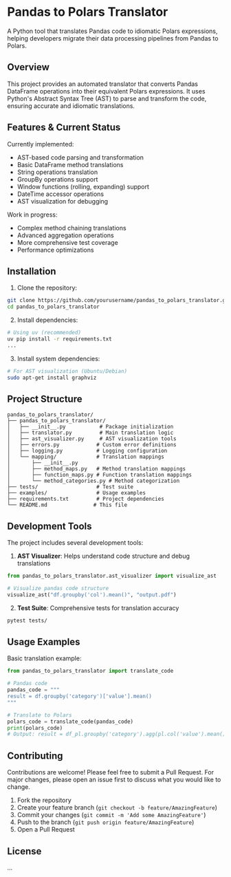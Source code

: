 # Pandas to Polars Translator

A Python tool that translates Pandas code to idiomatic Polars expressions, helping developers migrate their data processing pipelines from Pandas to Polars.

## Overview

This project provides an automated translator that converts Pandas DataFrame operations into their equivalent Polars expressions. It uses Python's Abstract Syntax Tree (AST) to parse and transform the code, ensuring accurate and idiomatic translations.

## Features & Current Status

Currently implemented:
- AST-based code parsing and transformation
- Basic DataFrame method translations
- String operations translation
- GroupBy operations support
- Window functions (rolling, expanding) support
- DateTime accessor operations
- AST visualization for debugging

Work in progress:
- Complex method chaining translations
- Advanced aggregation operations
- More comprehensive test coverage
- Performance optimizations

## Installation

1. Clone the repository:
```bash
git clone https://github.com/yourusername/pandas_to_polars_translator.git
cd pandas_to_polars_translator
```

2. Install dependencies:
```bash
# Using uv (recommended)
uv pip install -r requirements.txt
...
```

3. Install system dependencies:
```bash
# For AST visualization (Ubuntu/Debian)
sudo apt-get install graphviz
```

## Project Structure

```
pandas_to_polars_translator/
├── pandas_to_polars_translator/
│   ├── __init__.py           # Package initialization
│   ├── translator.py         # Main translation logic
│   ├── ast_visualizer.py     # AST visualization tools
│   ├── errors.py            # Custom error definitions
│   ├── logging.py           # Logging configuration
│   └── mapping/             # Translation mappings
│       ├── __init__.py
│       ├── method_maps.py   # Method translation mappings
│       ├── function_maps.py # Function translation mappings
│       └── method_categories.py # Method categorization
├── tests/                   # Test suite
├── examples/                # Usage examples
├── requirements.txt         # Project dependencies
└── README.md               # This file
```

## Development Tools

The project includes several development tools:

1. **AST Visualizer**: Helps understand code structure and debug translations
```python
from pandas_to_polars_translator.ast_visualizer import visualize_ast

# Visualize pandas code structure
visualize_ast("df.groupby('col').mean()", "output.pdf")
```

2. **Test Suite**: Comprehensive tests for translation accuracy
```bash
pytest tests/
```

## Usage Examples

Basic translation example:
```python
from pandas_to_polars_translator import translate_code

# Pandas code
pandas_code = """
result = df.groupby('category')['value'].mean()
"""

# Translate to Polars
polars_code = translate_code(pandas_code)
print(polars_code)
# Output: result = df_pl.groupby('category').agg(pl.col('value').mean())
```

## Contributing

Contributions are welcome! Please feel free to submit a Pull Request. For major changes, please open an issue first to discuss what you would like to change.

1. Fork the repository
2. Create your feature branch (`git checkout -b feature/AmazingFeature`)
3. Commit your changes (`git commit -m 'Add some AmazingFeature'`)
4. Push to the branch (`git push origin feature/AmazingFeature`)
5. Open a Pull Request

## License

...
